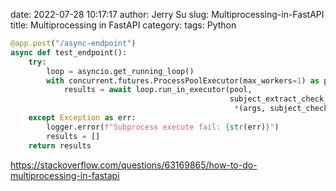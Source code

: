 date: 2022-07-28 10:17:17
author: Jerry Su
slug: Multiprocessing-in-FastAPI
title: Multiprocessing in FastAPI
category: 
tags: Python


```python
@app.post("/async-endpoint")
async def test_endpoint():
    try:
        loop = asyncio.get_running_loop()
        with concurrent.futures.ProcessPoolExecutor(max_workers=1) as pool:
            results = await loop.run_in_executor(pool,
                                                 subject_extract_check_process,
                                                  *(args, subject_check_rules, docx_paras, pdf_paras))  # wait result
    except Exception as err:
        logger.error(f"Subprocess execute fail: {str(err)}")
        results = []
    return results
```

https://stackoverflow.com/questions/63169865/how-to-do-multiprocessing-in-fastapi
